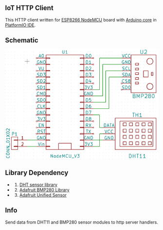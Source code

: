 ##	IoT HTTP Client

This HTTP client written for [ESP8266 NodeMCU](http://nodemcu.com/index_en.html) board with [Arduino core](https://github.com/esp8266/Arduino) in [PlatformIO IDE](http://platformio.org/).

## Schematic

![Schematic](/schematic.png?raw=true "Schematic")

## Library Dependency

- 1. [DHT sensor library](https://github.com/adafruit/DHT-sensor-library)
- 2. [Adafruit BMP280 Library](https://github.com/adafruit/Adafruit_BMP280_Library)
- 3. [Adafruit Unified Sensor](https://github.com/adafruit/Adafruit_Sensor)

## Info

Send data from DHT11 and BMP280 sensor modules to http server handlers.
